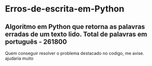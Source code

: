 # Erros-de-escrita-em-Python
 Algoritmo em **Python** que retorna as palavras erradas de um texto lido. 
**Total de palavras em português - 261800**
---
Quem conseguir resolver o problema destacado no codigo, me avise. ajudaria muito
